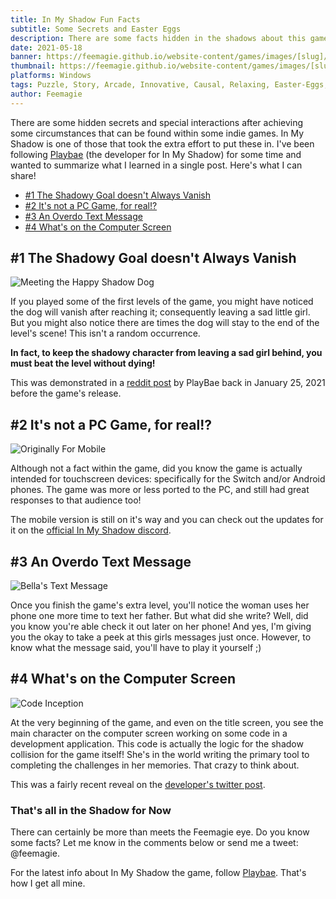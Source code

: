 ```yaml
---
title: In My Shadow Fun Facts
subtitle: Some Secrets and Easter Eggs 
description: There are some facts hidden in the shadows about this game that you might not know, and I'm wanting to share!
date: 2021-05-18
banner: https://feemagie.github.io/website-content/games/images/[slug]/banner.webp
thumbnail: https://feemagie.github.io/website-content/games/images/[slug]/social-card.webp
platforms: Windows
tags: Puzzle, Story, Arcade, Innovative, Causal, Relaxing, Easter-Eggs, Secrets, Facts
author: Feemagie
---
```


There are some hidden secrets and special interactions after achieving some circumstances that can be found within some indie games. In My Shadow is one of those that took the extra effort to put these in. I've been following [Playbae](https://playbae.in/) (the developer for In My Shadow) for some time and wanted to summarize what I learned in a single post. Here's what I can share!

- [#1 The Shadowy Goal doesn't Always Vanish](#shadowy-goal)
- [#2 It's not a PC Game, for real!?](#not-pc)
- [#3 An Overdo Text Message](#text-message)
- [#4 What's on the Computer Screen](#computer-screen)
 
<h2 id="shadowy-goal">#1 The Shadowy Goal doesn't Always Vanish</h2>

![Meeting the Happy Shadow Dog](https://feemagie.github.io/website-content/games/images/in-my-shadow-fun-facts/meeting-the-happy-dog.webp)
 
If you played some of the first levels of the game, you might have noticed the dog will vanish after reaching it; consequently leaving a sad little girl. But you might also notice there are times the dog will stay to the end of the level's scene! This isn't a random occurrence.

**In fact, to keep the shadowy character from leaving a sad girl behind, you must beat the level without dying!**

This was demonstrated in a [reddit post](https://www.reddit.com/r/gaming/comments/l4nn72/wanted_to_reward_the_skillful_play_and_wanted_the/) by PlayBae back in January 25, 2021 before the game's release.

<h2 id="not-pc">#2 It's not a PC Game, for real!?</h2>

![Originally For Mobile](https://feemagie.github.io/website-content/games/images/in-my-shadow-fun-facts/originally-for-mobile.webp)

Although not a fact within the game, did you know the game is actually intended for touchscreen devices: specifically for the Switch and/or Android phones. The game was more or less ported to the PC, and still had great responses to that audience too!

The mobile version is still on it's way and you can check out the updates for it on the [official In My Shadow discord](https://inmyshadow.com/discord).

<h2 id="text-message">#3 An Overdo Text Message</h2>

![Bella's Text Message](https://feemagie.github.io/website-content/games/images/in-my-shadow-fun-facts/text-message.webp)

Once you finish the game's extra level, you'll notice the woman uses her phone one more time to text her father. But what did she write? Well, did you know you're able check it out later on her phone! And yes, I'm giving you the okay to take a peek at this girls messages just once. However, to know what the message said, you'll have to play it yourself ;)

<h2 id="computer-screen">#4 What's on the Computer Screen</h2>

![Code Inception](https://feemagie.github.io/website-content/games/images/in-my-shadow-fun-facts/code-inception.webp)

At the very beginning of the game, and even on the title screen, you see the main character on the computer screen working on some code in a development application. This code is actually the logic for the shadow collision for the game itself! She's in the world writing the primary tool to completing the challenges in her memories. That crazy to think about.

This was a fairly recent reveal on the [developer's twitter post](https://twitter.com/playbaegames/status/1395728858654011394).

### That's all in the Shadow for Now

There can certainly be more than meets the Feemagie eye. Do you know some facts? Let me know in the comments below or send me a tweet: @feemagie.

For the latest info about In My Shadow the game, follow [Playbae](https://playbae.in/). That's how I get all mine.